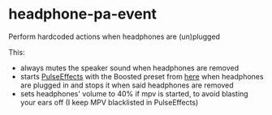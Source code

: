 # headphone-pa-event
Perform hardcoded actions when headphones are (un)plugged

This:
* always mutes the speaker sound when headphones are removed
* starts [PulseEffects](https://github.com/wwmm/pulseeffects) with the Boosted preset from [here](https://github.com/JackHack96/PulseEffects-Presets) when headphones are plugged in and stops it when said headphones are removed
* sets headphones' volume to 40% if mpv is started, to avoid blasting your ears off (I keep MPV blacklisted in PulseEffects)
